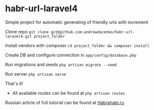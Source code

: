 habr-url-laravel4
=================

Simple project for automatic generating of friendly urls with increment

Clone repo ``` git clone git@github.com:andrewdacenko/habr-url-laravel4.git project_folder ```

Install vendors with composer ``` cd project_folder && composer install ``` 

Create DB and configure connection in ``` app/config/database.php ```

Run migrations and seeds ``` php artisan migrate --seed ```

Run server ``` php artisan serve ```

That's it! 

* All available routes can be found at ``` php artisan routes ```

Russian article of full tutorial can be found at [Habrahabr.ru](http://habrahabr.ru/post/208678/)